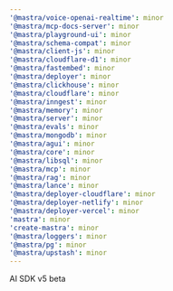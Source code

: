 ```yaml
---
'@mastra/voice-openai-realtime': minor
'@mastra/mcp-docs-server': minor
'@mastra/playground-ui': minor
'@mastra/schema-compat': minor
'@mastra/client-js': minor
'@mastra/cloudflare-d1': minor
'@mastra/fastembed': minor
'@mastra/deployer': minor
'@mastra/clickhouse': minor
'@mastra/cloudflare': minor
'@mastra/inngest': minor
'@mastra/memory': minor
'@mastra/server': minor
'@mastra/evals': minor
'@mastra/mongodb': minor
'@mastra/agui': minor
'@mastra/core': minor
'@mastra/libsql': minor
'@mastra/mcp': minor
'@mastra/rag': minor
'@mastra/lance': minor
'@mastra/deployer-cloudflare': minor
'@mastra/deployer-netlify': minor
'@mastra/deployer-vercel': minor
'mastra': minor
'create-mastra': minor
'@mastra/loggers': minor
'@mastra/pg': minor
'@mastra/upstash': minor
---
```


AI SDK v5 beta
